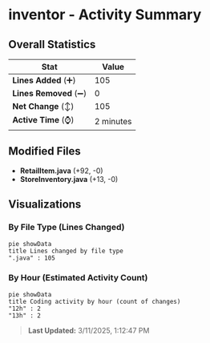 # inventor - Activity Summary 

## Overall Statistics

| Stat                   | Value                                                             |
| ---------------------- | ----------------------------------------------------------------- |
| **Lines Added** (➕)   | 105                                          |
| **Lines Removed** (➖) | 0                                        |
| **Net Change** (↕)    | 105                |
| **Active Time** (⌚)   | 2 minutes |


## Modified Files
- **RetailItem.java** (+92, -0)
- **StoreInventory.java** (+13, -0)

## Visualizations

### By File Type (Lines Changed)

```mermaid
pie showData
title Lines changed by file type
".java" : 105
```

### By Hour (Estimated Activity Count)

```mermaid
pie showData
title Coding activity by hour (count of changes)
"12h" : 2
"13h" : 2
```


> **Last Updated:** 3/11/2025, 1:12:47 PM
